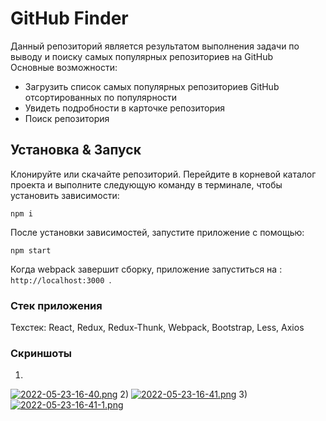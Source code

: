 # GitHub Finder

Данный репозиторий является результатом выполнения задачи по выводу и поиску самых популярных репозиториев на GitHub<br>
Основные возможности:
- Загрузить список самых популярных репозиториев GitHub отсортированных по популярности
- Увидеть подробности в карточке репозитория
- Поиск репозитория

## Установка & Запуск

Клонируйте или скачайте репозиторий.
Перейдите в корневой каталог проекта и выполните следующую команду в терминале, чтобы установить зависимости:

``` JS
npm i
```

После установки зависимостей, запустите приложение с помощью:
``` JS
npm start
```

Когда webpack завершит сборку, приложение запуститься на : `http://localhost:3000 `.

### Стек приложения

Техстек: React, Redux, Redux-Thunk, Webpack, Bootstrap, Less, Axios

### Скриншоты
1)
[![2022-05-23-16-40.png](https://i.postimg.cc/pLGRVBjG/2022-05-23-16-40.png)](https://postimg.cc/TKDZCgCg)
2)
[![2022-05-23-16-41.png](https://i.postimg.cc/3NFQsj7Z/2022-05-23-16-41.png)](https://postimg.cc/Cn52DqRZ)
3)
[![2022-05-23-16-41-1.png](https://i.postimg.cc/bvScyfpr/2022-05-23-16-41-1.png)](https://postimg.cc/LqS0D7qF)
